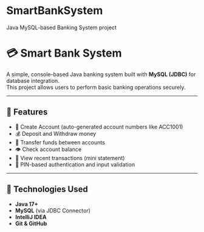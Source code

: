 # SmartBankSystem
Java MySQL-based Banking System project
# 💳 Smart Bank System

A simple, console-based Java banking system built with **MySQL (JDBC)** for database integration.  
This project allows users to perform basic banking operations securely.

---

## 🚀 Features
- 🏦 Create Account (auto-generated account numbers like ACC1001)
- 💰 Deposit and Withdraw money
- 🔁 Transfer funds between accounts
- 👁️ Check account balance
- 📜 View recent transactions (mini statement)
- 🔐 PIN-based authentication and input validation

---

## 🧰 Technologies Used
- **Java 17+**
- **MySQL** (via JDBC Connector)
- **IntelliJ IDEA**
- **Git & GitHub**


 

